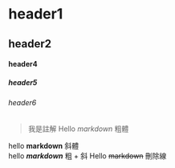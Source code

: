 # header1
## header2
#### header4
##### header5
###### header6

 >我是註解
Hello *markdown* 粗體

hello **markdown** 斜體  
hello ***markdown*** 粗 + 斜
Hello ~~markdown~~ 刪除線

